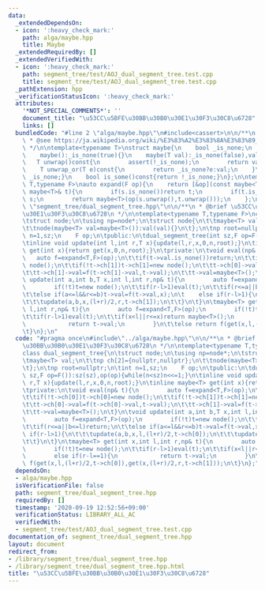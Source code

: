 ```yaml
---
data:
  _extendedDependsOn:
  - icon: ':heavy_check_mark:'
    path: alga/maybe.hpp
    title: Maybe
  _extendedRequiredBy: []
  _extendedVerifiedWith:
  - icon: ':heavy_check_mark:'
    path: segment_tree/test/AOJ_dual_segment_tree.test.cpp
    title: segment_tree/test/AOJ_dual_segment_tree.test.cpp
  _pathExtension: hpp
  _verificationStatusIcon: ':heavy_check_mark:'
  attributes:
    '*NOT_SPECIAL_COMMENTS*': ''
    document_title: "\u53CC\u5BFE\u30BB\u30B0\u30E1\u30F3\u30C8\u6728"
    links: []
  bundledCode: "#line 2 \"alga/maybe.hpp\"\n#include<cassert>\n\n/**\n * @brief Maybe\n\
    \ * @see https://ja.wikipedia.org/wiki/%E3%83%A2%E3%83%8A%E3%83%89_(%E3%83%97%E3%83%AD%E3%82%B0%E3%83%A9%E3%83%9F%E3%83%B3%E3%82%B0)#Maybe%E3%83%A2%E3%83%8A%E3%83%89\n\
    \ */\n\ntemplate<typename T>\nstruct maybe{\n    bool _is_none;\n    T val;\n\
    \    maybe():_is_none(true){}\n    maybe(T val):_is_none(false),val(val){}\n \
    \   T unwrap()const{\n        assert(!_is_none);\n        return val;\n    }\n\
    \    T unwrap_or(T e)const{\n        return _is_none?e:val;\n    }\n    bool is_none()const{return\
    \ _is_none;}\n    bool is_some()const{return !_is_none;}\n};\n\ntemplate<typename\
    \ T,typename F>\nauto expand(F op){\n    return [&op](const maybe<T>& s,const\
    \ maybe<T>& t){\n        if(s.is_none())return t;\n        if(t.is_none())return\
    \ s;\n        return maybe<T>(op(s.unwrap(),t.unwrap()));\n    };\n}\n#line 3\
    \ \"segment_tree/dual_segment_tree.hpp\"\n\n/**\n * @brief \u53CC\u5BFE\u30BB\u30B0\
    \u30E1\u30F3\u30C8\u6728\n */\n\ntemplate<typename T,typename F>\nclass dual_segment_tree{\n\
    \tstruct node;\n\tusing np=node*;\n\tstruct node{\n\t\tmaybe<T> val;\n\t\tnp ch[2]={nullptr,nullptr};\n\
    \t\tnode(maybe<T> val=maybe<T>()):val(val){}\n\t};\n\tnp root=nullptr;\n\tint\
    \ n=1,sz;\n    F op;\n\tpublic:\n\tdual_segment_tree(int sz,F op=F()):sz(sz),op(op){while(n<sz)n<<=1;}\n\
    \tinline void update(int l,int r,T x){update(l,r,x,0,n,root);}\n\tinline maybe<T>\
    \ get(int x){return get(x,0,n,root);}\n\tprivate:\n\tvoid eval(np& t){\n     \
    \   auto f=expand<T,F>(op);\n\t\tif(t->val.is_none())return;\n\t\tif(!t->ch[0])t->ch[0]=new\
    \ node();\n\t\tif(!t->ch[1])t->ch[1]=new node();\n\t\tt->ch[0]->val=f(t->ch[0]->val,t->val);\n\
    \t\tt->ch[1]->val=f(t->ch[1]->val,t->val);\n\t\tt->val=maybe<T>();\n\t}\n\tvoid\
    \ update(int a,int b,T x,int l,int r,np& t){\n        auto f=expand<T,F>(op);\n\
    \        if(!t)t=new node();\n\t\tif(r-l>1)eval(t);\n\t\tif(r<=a||b<=l)return;\n\
    \t\telse if(a<=l&&r<=b)t->val=f(t->val,x);\n\t    else if(r-l>1){\n\t\t\tupdate(a,b,x,l,(l+r)/2,t->ch[0]);\n\
    \t\t\tupdate(a,b,x,(l+r)/2,r,t->ch[1]);\n\t\t}\n\t}\n\tmaybe<T> get(int x,int\
    \ l,int r,np& t){\n        auto f=expand<T,F>(op);\n        if(!t)t=new node();\n\
    \t\tif(r-l>1)eval(t);\n\t\tif(x<l||r<=x)return maybe<T>();\n        else if(r-l==1){\n\
    \            return t->val;\n        }\n\t\telse return f(get(x,l,(l+r)/2,t->ch[0]),get(x,(l+r)/2,r,t->ch[1]));\n\
    \t}\n};\n"
  code: "#pragma once\n#include\"../alga/maybe.hpp\"\n\n/**\n * @brief \u53CC\u5BFE\
    \u30BB\u30B0\u30E1\u30F3\u30C8\u6728\n */\n\ntemplate<typename T,typename F>\n\
    class dual_segment_tree{\n\tstruct node;\n\tusing np=node*;\n\tstruct node{\n\t\
    \tmaybe<T> val;\n\t\tnp ch[2]={nullptr,nullptr};\n\t\tnode(maybe<T> val=maybe<T>()):val(val){}\n\
    \t};\n\tnp root=nullptr;\n\tint n=1,sz;\n    F op;\n\tpublic:\n\tdual_segment_tree(int\
    \ sz,F op=F()):sz(sz),op(op){while(n<sz)n<<=1;}\n\tinline void update(int l,int\
    \ r,T x){update(l,r,x,0,n,root);}\n\tinline maybe<T> get(int x){return get(x,0,n,root);}\n\
    \tprivate:\n\tvoid eval(np& t){\n        auto f=expand<T,F>(op);\n\t\tif(t->val.is_none())return;\n\
    \t\tif(!t->ch[0])t->ch[0]=new node();\n\t\tif(!t->ch[1])t->ch[1]=new node();\n\
    \t\tt->ch[0]->val=f(t->ch[0]->val,t->val);\n\t\tt->ch[1]->val=f(t->ch[1]->val,t->val);\n\
    \t\tt->val=maybe<T>();\n\t}\n\tvoid update(int a,int b,T x,int l,int r,np& t){\n\
    \        auto f=expand<T,F>(op);\n        if(!t)t=new node();\n\t\tif(r-l>1)eval(t);\n\
    \t\tif(r<=a||b<=l)return;\n\t\telse if(a<=l&&r<=b)t->val=f(t->val,x);\n\t    else\
    \ if(r-l>1){\n\t\t\tupdate(a,b,x,l,(l+r)/2,t->ch[0]);\n\t\t\tupdate(a,b,x,(l+r)/2,r,t->ch[1]);\n\
    \t\t}\n\t}\n\tmaybe<T> get(int x,int l,int r,np& t){\n        auto f=expand<T,F>(op);\n\
    \        if(!t)t=new node();\n\t\tif(r-l>1)eval(t);\n\t\tif(x<l||r<=x)return maybe<T>();\n\
    \        else if(r-l==1){\n            return t->val;\n        }\n\t\telse return\
    \ f(get(x,l,(l+r)/2,t->ch[0]),get(x,(l+r)/2,r,t->ch[1]));\n\t}\n};"
  dependsOn:
  - alga/maybe.hpp
  isVerificationFile: false
  path: segment_tree/dual_segment_tree.hpp
  requiredBy: []
  timestamp: '2020-09-19 12:52:56+09:00'
  verificationStatus: LIBRARY_ALL_AC
  verifiedWith:
  - segment_tree/test/AOJ_dual_segment_tree.test.cpp
documentation_of: segment_tree/dual_segment_tree.hpp
layout: document
redirect_from:
- /library/segment_tree/dual_segment_tree.hpp
- /library/segment_tree/dual_segment_tree.hpp.html
title: "\u53CC\u5BFE\u30BB\u30B0\u30E1\u30F3\u30C8\u6728"
---
```

